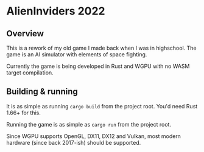 # AlienInviders 2022

## Overview

This is a rework of my old game I made back when I was in highschool.
The game is an AI simulator with elements of space fighting.

Currently the game is being developed in Rust and WGPU with no WASM target compilation.

## Building & running

It is as simple as running `cargo build` from the project root.
You'd need Rust 1.66+ for this.

Running the game is as simple as `cargo run` from the project root.

Since WGPU supports OpenGL, DX11, DX12 and Vulkan, most modern hardware (since back 2017-ish) should be supported.
